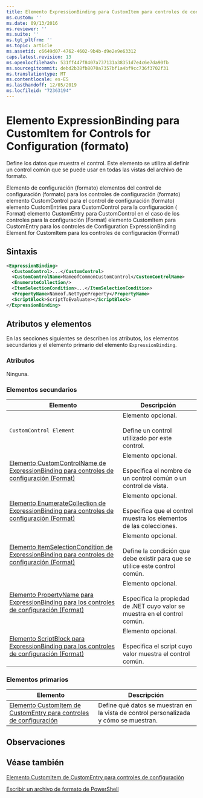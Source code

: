 ```yaml
---
title: Elemento ExpressionBinding para CustomItem para controles de configuración (Format) | Microsoft Docs
ms.custom: ''
ms.date: 09/13/2016
ms.reviewer: ''
ms.suite: ''
ms.tgt_pltfrm: ''
ms.topic: article
ms.assetid: c6649d07-4762-4602-9b4b-d9e2e9e63312
caps.latest.revision: 13
ms.openlocfilehash: 531ff447f8407a737131a38351d7e4c6e7da90fb
ms.sourcegitcommit: debd2b38fb8070a7357bf1a4bf9cc736f3702f31
ms.translationtype: MT
ms.contentlocale: es-ES
ms.lasthandoff: 12/05/2019
ms.locfileid: "72363194"
---
```

# <a name="expressionbinding-element-for-customitem-for-controls-for-configuration-format"></a>Elemento ExpressionBinding para CustomItem for Controls for Configuration (formato)

Define los datos que muestra el control. Este elemento se utiliza al definir un control común que se puede usar en todas las vistas del archivo de formato.

Elemento de configuración (formato) elementos del control de configuración (formato) para los controles de configuración (formato) elemento CustomControl para el control de configuración (formato) elemento CustomEntries para CustomControl para la configuración ( Format) elemento CustomEntry para CustomControl en el caso de los controles para la configuración (Format) elemento CustomItem para CustomEntry para los controles de Configuration ExpressionBinding Element for CustomItem para los controles de configuración (Format)

## <a name="syntax"></a>Sintaxis

```xml
<ExpressionBinding>
  <CustomControl>...</CustomControl>
  <CustomControlName>NameofCommonCustomControl</CustomControlName>
  <EnumerateCollection/>
  <ItemSelectionCondition>...</ItemSelectionCondition>
  <PropertyName>Nameof.NetTypeProperty</PropertyName>
  <ScriptBlock>ScriptToEvaluate></ScriptBlock>
</ExpressionBinding>
```

## <a name="attributes-and-elements"></a>Atributos y elementos

En las secciones siguientes se describen los atributos, los elementos secundarios y el elemento primario del elemento `ExpressionBinding`.

### <a name="attributes"></a>Atributos

Ninguna.

### <a name="child-elements"></a>Elementos secundarios

|Elemento|Descripción|
|-------------|-----------------|
|`CustomControl Element`|Elemento opcional.<br /><br /> Define un control utilizado por este control.|
|[Elemento CustomControlName de ExpressionBinding para controles de configuración (Format)](./customcontrolname-element-for-expressionbinding-for-controls-for-configuration-format.md)|Elemento opcional.<br /><br /> Especifica el nombre de un control común o un control de vista.|
|[Elemento EnumerateCollection de ExpressionBinding para controles de configuración (Format)](./enumeratecollection-element-for-expressionbinding-for-controls-for-configuration-format.md)|Elemento opcional.<br /><br /> Especifica que el control muestra los elementos de las colecciones.|
|[Elemento ItemSelectionCondition de ExpressionBinding para controles de configuración (Format)](./itemselectioncondition-element-for-expressionbinding-for-controls-for-configuration-format.md)|Elemento opcional.<br /><br /> Define la condición que debe existir para que se utilice este control común.|
|[Elemento PropertyName para ExpressionBinding para los controles de configuración (Format)](./propertyname-element-for-expressionbinding-for-controls-for-configuration-format.md)|Elemento opcional.<br /><br /> Especifica la propiedad de .NET cuyo valor se muestra en el control común.|
|[Elemento ScriptBlock para ExpressionBinding para los controles de configuración (Format)](./scriptblock-element-for-expressionbinding-for-controls-for-configuration-format.md)|Elemento opcional.<br /><br /> Especifica el script cuyo valor muestra el control común.|

### <a name="parent-elements"></a>Elementos primarios

|Elemento|Descripción|
|-------------|-----------------|
|[Elemento CustomItem de CustomEntry para controles de configuración](./customitem-element-for-customentry-for-controls-for-configuration-format.md)|Define qué datos se muestran en la vista de control personalizada y cómo se muestran.|

## <a name="remarks"></a>Observaciones

## <a name="see-also"></a>Véase también

[Elemento CustomItem de CustomEntry para controles de configuración](./customitem-element-for-customentry-for-controls-for-configuration-format.md)

[Escribir un archivo de formato de PowerShell](./writing-a-powershell-formatting-file.md)
